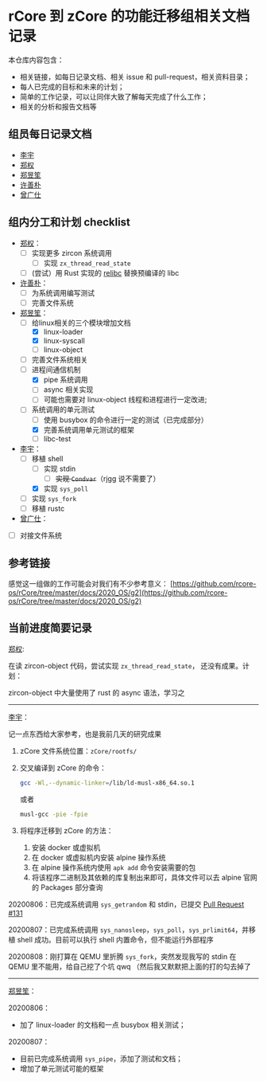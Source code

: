 # rCore 到 zCore 的功能迁移组相关文档记录

本仓库内容包含：

- 相关链接，如每日记录文档、相关 issue 和 pull-request，相关资料目录；
- 每人已完成的目标和未来的计划；
- 简单的工作记录，可以让同伴大致了解每天完成了什么工作；
- 相关的分析和报告文档等

## 组员每日记录文档

- [李宇](https://github.com/wfly1998/DailySchedule)
- [郑权](https://github.com/VitalyAnkh/learn/blob/master/Notebook/org/20200804025006-zcore_journal.org)
- [郑昱笙](https://github.com/yunwei37/os-summer-of-code-daily)
- [许善朴](https://github.com/xushanpu123)
- [曾广仕](https://github.com/NameAvailable319)

## 组内分工和计划 checklist

* [郑权](https://github.com/VitalyAnkh)：
  * [ ] 实现更多 zircon 系统调用
    * [ ] 实现 `zx_thread_read_state`
  * [ ] (尝试）用 Rust 实现的 [relibc](https://gitlab.redox-os.org/redox-os/relibc) 替换预编译的 libc
* [许善朴](https://github.com/xushanpu123)：
  * [ ] 为系统调用编写测试
  * [ ] 完善文件系统
* [郑昱笙](https://github.com/yunwei37)：
  * [ ] 给linux相关的三个模块增加文档
    * [x] linux-loader
    * [x] linux-syscall
    * [ ] linux-object 
  * [ ] 完善文件系统相关
  * [ ] 进程间通信机制
    * [x] pipe 系统调用
    * [ ] async 相关实现
    * [ ] 可能也需要对 linux-object 线程和进程进行一定改进;
  * [ ] 系统调用的单元测试
    * [ ] 使用 busybox 的命令进行一定的测试（已完成部分）
    * [x] 完善系统调用单元测试的框架
    * [ ] libc-test
* [李宇](https://github.com/wfly1998)：
  * [ ] 移植 shell
    * [ ] 实现 stdin
      * [ ] ~~实现 `Condvar`~~（rjgg 说不需要了）
    * [x] 实现 `sys_poll`
  * [ ] 实现 `sys_fork`
  * [ ] 移植 rustc
* [曾广仕](https://github.com/NameAvailable319)：
 * [ ] 对接文件系统

## 参考链接

感觉这一组做的工作可能会对我们有不少参考意义：
[https://github.com/rcore-os/rCore/tree/master/docs/2020_OS/g2](https://github.com/rcore-os/rCore/tree/master/docs/2020_OS/g2)

## 当前进度简要记录

[郑权](https://github.com/VitalyAnkh):

在读 zircon-object 代码，尝试实现 `zx_thread_read_state`， 还没有成果。计划：

 zircon-object 中大量使用了 rust 的 async 语法，学习之

---

[李宇](https://github.com/wfly1998)：

记一点东西给大家参考，也是我前几天的研究成果

1. zCore 文件系统位置：`zCore/rootfs/`

2. 交叉编译到 zCore 的命令：

   ```sh
   gcc -Wl,--dynamic-linker=/lib/ld-musl-x86_64.so.1
   ```
   
   或者
   
   ```sh
   musl-gcc -pie -fpie
   ```

3. 将程序迁移到 zCore 的方法：

   1. 安装 docker 或虚拟机
   2. 在 docker 或虚拟机内安装 alpine 操作系统
   3. 在 alpine 操作系统内使用 `apk add` 命令安装需要的包
   4. 将该程序二进制及其依赖的库复制出来即可，具体文件可以去 alpine 官网的 Packages 部分查询

20200806：已完成系统调用 `sys_getrandom` 和 stdin，已提交 [Pull Request #131](https://github.com/rcore-os/zCore/pull/131)

20200807：已完成系统调用 `sys_nanosleep`，`sys_poll`，`sys_prlimit64`，并移植 shell 成功。目前可以执行 shell 内置命令，但不能运行外部程序

20200808：刚打算在 QEMU 里折腾 `sys_fork`，突然发现我写的 stdin 在 QEMU 里不能用，给自己挖了个坑 qwq （然后我又默默把上面的打的勾去掉了

---

[郑昱笙](https://github.com/yunwei37)：

20200806：

- 加了 linux-loader 的文档和一点 busybox 相关测试；

20200807：

- 目前已完成系统调用 `sys_pipe`，添加了测试和文档；
- 增加了单元测试可能的框架
